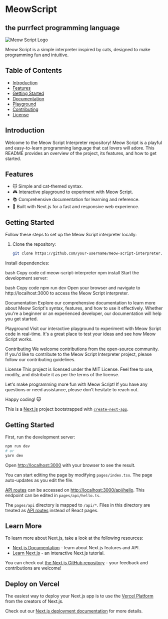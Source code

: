 # MeowScript 
## the purrfect programming language

![Meow Script Logo](link-to-your-logo.png)

Meow Script is a simple interpreter inspired by cats, designed to make programming fun and intuitive.

## Table of Contents

- [Introduction](#introduction)
- [Features](#features)
- [Getting Started](#getting-started)
- [Documentation](#documentation)
- [Playground](#playground)
- [Contributing](#contributing)
- [License](#license)

## Introduction

Welcome to the Meow Script Interpreter repository! Meow Script is a playful and easy-to-learn programming language that cat lovers will adore. This README provides an overview of the project, its features, and how to get started.

## Features

- 🐱 Simple and cat-themed syntax.
- 🎮 Interactive playground to experiment with Meow Script.
- 📚 Comprehensive documentation for learning and reference.
- 🚀 Built with Next.js for a fast and responsive web experience.

## Getting Started

Follow these steps to set up the Meow Script interpreter locally:

1. Clone the repository:

   ```bash
   git clone https://github.com/your-username/meow-script-interpreter.git
Install dependencies:

bash
Copy code
cd meow-script-interpreter
npm install
Start the development server:

bash
Copy code
npm run dev
Open your browser and navigate to http://localhost:3000 to access the Meow Script interpreter.

Documentation
Explore our comprehensive documentation to learn more about Meow Script's syntax, features, and how to use it effectively. Whether you're a beginner or an experienced developer, our documentation will help you get started.

Playground
Visit our interactive playground to experiment with Meow Script code in real-time. It's a great place to test your ideas and see how Meow Script works.

Contributing
We welcome contributions from the open-source community. If you'd like to contribute to the Meow Script Interpreter project, please follow our contributing guidelines.

License
This project is licensed under the MIT License. Feel free to use, modify, and distribute it as per the terms of the license.

Let's make programming more fun with Meow Script! If you have any questions or need assistance, please don't hesitate to reach out.

Happy coding! 😺



This is a [Next.js](https://nextjs.org/) project bootstrapped with [`create-next-app`](https://github.com/vercel/next.js/tree/canary/packages/create-next-app).

## Getting Started

First, run the development server:

```bash
npm run dev
# or
yarn dev
```

Open [http://localhost:3000](http://localhost:3000) with your browser to see the result.

You can start editing the page by modifying `pages/index.tsx`. The page auto-updates as you edit the file.

[API routes](https://nextjs.org/docs/api-routes/introduction) can be accessed on [http://localhost:3000/api/hello](http://localhost:3000/api/hello). This endpoint can be edited in `pages/api/hello.ts`.

The `pages/api` directory is mapped to `/api/*`. Files in this directory are treated as [API routes](https://nextjs.org/docs/api-routes/introduction) instead of React pages.

## Learn More

To learn more about Next.js, take a look at the following resources:

- [Next.js Documentation](https://nextjs.org/docs) - learn about Next.js features and API.
- [Learn Next.js](https://nextjs.org/learn) - an interactive Next.js tutorial.

You can check out [the Next.js GitHub repository](https://github.com/vercel/next.js/) - your feedback and contributions are welcome!

## Deploy on Vercel

The easiest way to deploy your Next.js app is to use the [Vercel Platform](https://vercel.com/new?utm_medium=default-template&filter=next.js&utm_source=create-next-app&utm_campaign=create-next-app-readme) from the creators of Next.js.

Check out our [Next.js deployment documentation](https://nextjs.org/docs/deployment) for more details.
